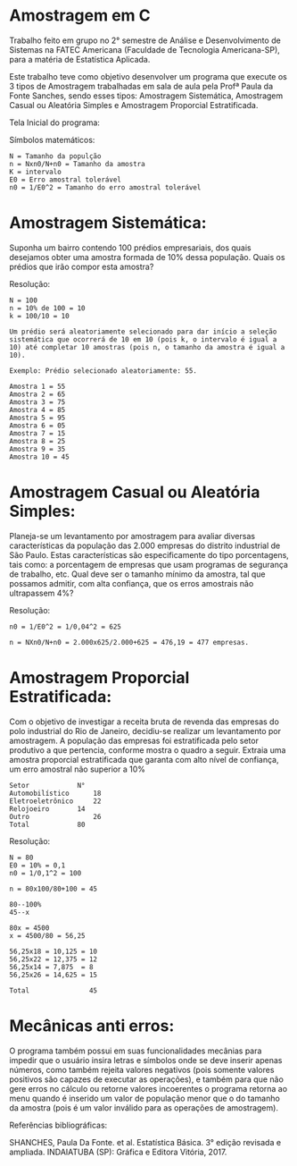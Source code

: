 # Amostragem em C

Trabalho feito em grupo no 2° semestre de Análise e Desenvolvimento de Sistemas na FATEC Americana (Faculdade de Tecnologia Americana-SP), para a matéria de Estatística Aplicada.

Este trabalho teve como objetivo desenvolver um programa que execute os 3 tipos de Amostragem trabalhadas em sala de aula pela Profª Paula da Fonte Sanches, sendo esses tipos: Amostragem Sistemática, Amostragem Casual ou Aleatória Simples e Amostragem Proporcial Estratificada.

Tela Inicial do programa:


Símbolos matemáticos:

	N = Tamanho da populção
	n = Nxn0/N+n0 = Tamanho da amostra
	K = intervalo
	E0 = Erro amostral tolerável
	n0 = 1/E0^2 = Tamanho do erro amostral tolerável

# Amostragem Sistemática:

Suponha um bairro contendo 100 prédios empresariais, dos quais desejamos obter uma amostra formada de 10% dessa população. Quais os prédios que irão compor esta amostra?

Resolução:

	N = 100
	n = 10% de 100 = 10
	k = 100/10 = 10

	Um prédio será aleatoriamente selecionado para dar início a seleção sistemática que ocorrerá de 10 em 10 (pois k, o intervalo é igual a 10) até completar 10 amostras (pois n, o tamanho da amostra é igual a 10).

	Exemplo: Prédio selecionado aleatoriamente: 55.

	Amostra 1 = 55
	Amostra 2 = 65
	Amostra 3 = 75
	Amostra 4 = 85
	Amostra 5 = 95
	Amostra 6 = 05
	Amostra 7 = 15
	Amostra 8 = 25
	Amostra 9 = 35
	Amostra 10 = 45


# Amostragem Casual ou Aleatória Simples:

Planeja-se um levantamento por amostragem para avaliar diversas características da população das 2.000 empresas do distrito industrial de São Paulo. Estas características são especificamente do tipo porcentagens, tais como: a porcentagem de empresas que usam programas de segurança de trabalho, etc. Qual deve ser o tamanho mínimo da amostra, tal que possamos admitir, com alta confiança, que os erros amostrais não ultrapassem 4%?

Resolução:

	n0 = 1/E0^2 = 1/0,04^2 = 625

	n = NXn0/N+n0 = 2.000x625/2.000+625 = 476,19 = 477 empresas.



# Amostragem Proporcial Estratificada:

Com o objetivo de investigar a receita bruta de revenda das empresas do polo industrial do Rio de Janeiro, decidiu-se realizar um levantamento por amostragem. A população das empresas foi estratificada pelo setor produtivo a que pertencia, conforme mostra o quadro a seguir. Extraia uma amostra proporcial estratificada que garanta com alto nível de confiança, um erro amostral não superior a 10%

	Setor 			 N°
	Automobilístico  	 18
	Eletroeletrônico 	 22
	Relojoeiro		 14
	Outro            	 26
	Total			 80

Resolução:

	N = 80 
	E0 = 10% = 0,1
	n0 = 1/0,1^2 = 100

	n = 80x100/80+100 = 45

	80--100%
	45--x

	80x = 4500
	x = 4500/80 = 56,25

	56,25x18 = 10,125 = 10
	56,25x22 = 12,375 = 12
	56,25x14 = 7,875  = 8
	56,25x26 = 14,625 = 15

	Total               45


# Mecânicas anti erros:

O programa também possui em suas funcionalidades mecânias para impedir que o usuário insira letras e símbolos onde se deve inserir apenas números, como também rejeita valores negativos (pois somente valores positivos são capazes de executar as operações), e também para que não gere erros no cálculo ou retorne valores incoerentes o programa retorna ao menu quando é inserido um valor de população menor que o do tamanho da amostra (pois é um valor inválido para as operações de amostragem).


Referências bibliográficas:

SHANCHES, Paula Da Fonte. et al. Estatística Básica. 3° edição revisada e ampliada. INDAIATUBA (SP): Gráfica e Editora Vitória, 2017.

